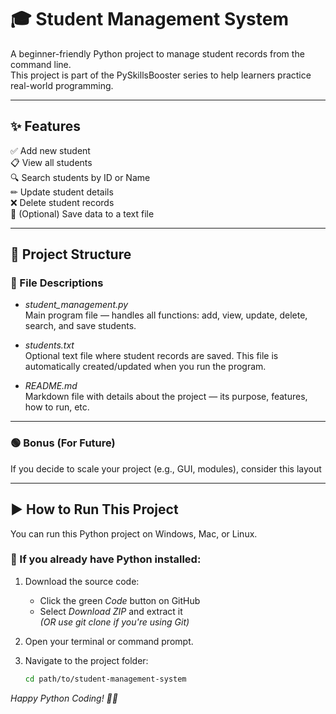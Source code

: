 # 🎓 Student Management System

A beginner-friendly Python project to manage student records from the command line.  
This project is part of the PySkillsBooster series to help learners practice real-world programming.

---

## ✨ Features

✅ Add new student  
📋 View all students  
🔍 Search students by ID or Name  
✏ Update student details  
❌ Delete student records  
💾 (Optional) Save data to a text file  

---

## 📂 Project Structure

### 📄 File Descriptions

- *student_management.py*  
  Main program file — handles all functions: add, view, update, delete, search, and save students.

- *students.txt*  
  Optional text file where student records are saved. This file is automatically created/updated when you run the program.

- *README.md*  
  Markdown file with details about the project — its purpose, features, how to run, etc.

---

### 🟢 Bonus (For Future)

If you decide to scale your project (e.g., GUI, modules), consider this layout

---

## ▶ How to Run This Project

You can run this Python project on Windows, Mac, or Linux.

### 🔹 If you already have Python installed:

1. Download the source code:  
   - Click the green *Code* button on GitHub  
   - Select *Download ZIP* and extract it  
   *(OR use git clone if you're using Git)*

2. Open your terminal or command prompt.

3. Navigate to the project folder:  
   ```bash
   cd path/to/student-management-system

*Happy Python Coding! 🐍✨*
  
